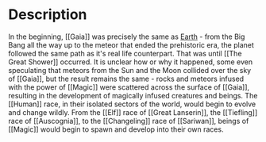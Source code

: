 # Description

In the beginning, [[Gaia]] was precisely the same as [Earth](https://en.wikipedia.org/wiki/Earth) - from the Big Bang all the way up to the meteor that ended the prehistoric era, the planet followed the same path as it's real life counterpart. That was until [[The Great Shower]] occurred. It is unclear how or why it happened, some even speculating that meteors from the Sun and the Moon collided over the sky of [[Gaia]], but the result remains the same - rocks and meteors infused with the power of [[Magic]] were scattered across the surface of [[Gaia]], resulting in the development of magically infused creatures and beings. The [[Human]] race, in their isolated sectors of the world, would begin to evolve and change wildly. From the [[Elf]] race of [[Great Lanserin]], the [[Tiefling]] race of [[Auscognia]], to the [[Changeling]] race of [[Sariwan]], beings of [[Magic]] would begin to spawn and develop into their own races.